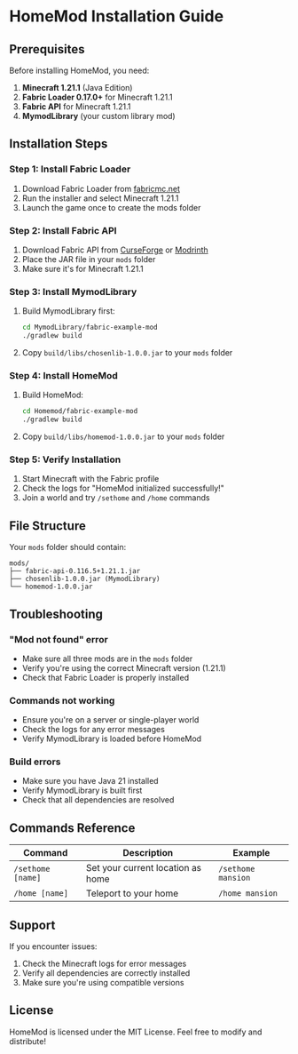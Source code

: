 # HomeMod Installation Guide

## Prerequisites

Before installing HomeMod, you need:

1. **Minecraft 1.21.1** (Java Edition)
2. **Fabric Loader 0.17.0+** for Minecraft 1.21.1
3. **Fabric API** for Minecraft 1.21.1
4. **MymodLibrary** (your custom library mod)

## Installation Steps

### Step 1: Install Fabric Loader
1. Download Fabric Loader from [fabricmc.net](https://fabricmc.net/use/)
2. Run the installer and select Minecraft 1.21.1
3. Launch the game once to create the mods folder

### Step 2: Install Fabric API
1. Download Fabric API from [CurseForge](https://www.curseforge.com/minecraft/mc-mods/fabric-api) or [Modrinth](https://modrinth.com/mod/fabric-api)
2. Place the JAR file in your `mods` folder
3. Make sure it's for Minecraft 1.21.1

### Step 3: Install MymodLibrary
1. Build MymodLibrary first:
   ```bash
   cd MymodLibrary/fabric-example-mod
   ./gradlew build
   ```
2. Copy `build/libs/chosenlib-1.0.0.jar` to your `mods` folder

### Step 4: Install HomeMod
1. Build HomeMod:
   ```bash
   cd Homemod/fabric-example-mod
   ./gradlew build
   ```
2. Copy `build/libs/homemod-1.0.0.jar` to your `mods` folder

### Step 5: Verify Installation
1. Start Minecraft with the Fabric profile
2. Check the logs for "HomeMod initialized successfully!"
3. Join a world and try `/sethome` and `/home` commands

## File Structure
Your `mods` folder should contain:
```
mods/
├── fabric-api-0.116.5+1.21.1.jar
├── chosenlib-1.0.0.jar (MymodLibrary)
└── homemod-1.0.0.jar
```

## Troubleshooting

### "Mod not found" error
- Make sure all three mods are in the `mods` folder
- Verify you're using the correct Minecraft version (1.21.1)
- Check that Fabric Loader is properly installed

### Commands not working
- Ensure you're on a server or single-player world
- Check the logs for any error messages
- Verify MymodLibrary is loaded before HomeMod

### Build errors
- Make sure you have Java 21 installed
- Verify MymodLibrary is built first
- Check that all dependencies are resolved

## Commands Reference

| Command | Description | Example |
|---------|-------------|---------|
| `/sethome [name]` | Set your current location as home | `/sethome mansion` |
| `/home [name]` | Teleport to your home | `/home mansion` |

## Support

If you encounter issues:
1. Check the Minecraft logs for error messages
2. Verify all dependencies are correctly installed
3. Make sure you're using compatible versions

## License

HomeMod is licensed under the MIT License. Feel free to modify and distribute!
